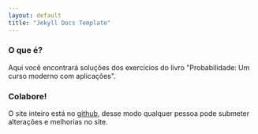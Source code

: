 ```yaml
---
layout: default
title: "Jekyll Docs Template"
---
```


### O que é?

Aqui você encontrará soluções dos exercícios do livro "Probabilidade: Um curso moderno com aplicações". 


### Colabore!

O site inteiro está no [github](https://github.com/dfalbel/solucoes-sheldon-ross), desse modo qualquer pessoa pode submeter alterações e melhorias no site.
